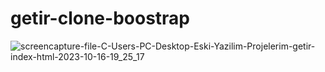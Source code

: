 # getir-clone-boostrap
![screencapture-file-C-Users-PC-Desktop-Eski-Yazilim-Projelerim-getir-index-html-2023-10-16-19_25_17](https://github.com/alpolcaymis/getir-clone-boostrap/assets/71964088/044b6f5f-9f4c-46b8-9b9c-8affabcb5799)

